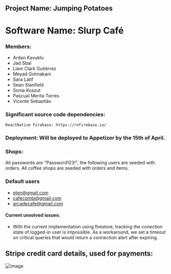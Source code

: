 
## Project Name: Jumping Potatoes

# Software Name: Slurp Café

### Members: 
- Ardan Kavuklu
- Jad Sbaï
- Liam Clark Gutiérrez
- Meyad Golmakani
- Sara Latif
- Sean Stanfield
- Sonia Koszut
- Pascual Merita Torres
- Vicente Sebastião

### Significant source code dependencies:

    ReactNative Firebase: https://rnfirebase.io/

### Deployment: Will be deployed to Appetizer by the 15th of April.

### Shops:

All passwords are "Password123!", the following users are seeded with orders. All coffee shops are seeded with orders and items.

### Default users

- eten@gmail.com
- cafecombi@gmail.com
- arcadecafe@gmail.com

#### Current unsolved issues:

- With the current implementation using firestore, tracking the conection state of logged-in user is impossible. As a workaround, we set a timeout on critical queries that would return a connection alert after expiring.

## Stripe credit card details, used for payments:
![image](https://user-images.githubusercontent.com/31474291/161755323-f3e05eb6-7a9a-422a-8466-a9fc45e5be80.png)

